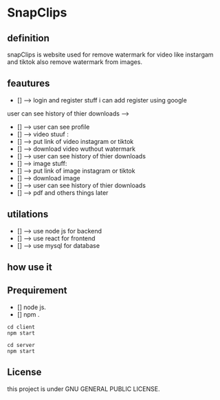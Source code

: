 # SnapClips
## definition
 snapClips is website used for remove watermark for video like instargam and tiktok 
 also remove watermark from images.
## feautures
- [] --> login and register stuff i can add register using google
<!-- - [] --> user can see history of thier downloads -->
- [] --> user can see profile
- [] --> video stuuf :
- [] --> put link of video instagram or tiktok 
- [] --> download video wuthout watermark 
- [] --> user can see history of thier downloads
- [] --> image stuff:
- [] --> put link of image instagram or tiktok
- [] --> download image
- [] --> user can see history of thier downloads
- [] --> pdf and others things later 

## utilations
- [] --> use node js for backend
- [] --> use react for frontend
- [] --> use mysql for database

## how use it 
## Prequirement 
- [] node js.
- [] npm .
```
cd client 
npm start 
``` 
<!-- this for run client side using react  -->

```
cd server 
npm start 
```
<!-- this for run server side using node js express js  -->

## License
this project is under GNU GENERAL PUBLIC LICENSE.

<!-- 
The default jimp configuration.

Supported types:

@jimp/jpeg
@jimp/png
@jimp/bmp
@jimp/tiff
@jimp/gif

 -->
